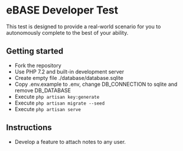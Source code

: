 # eBASE Developer Test

This test is designed to provide a real-world scenario for you to autonomously complete to the best of your ability.

## Getting started

*   Fork the repository
*   Use PHP 7.2 and built-in development server
*   Create empty file ./database/database.sqlite
*   Copy .env.example to .env, change DB_CONNECTION to sqlite and remove DB_DATABASE
*   Execute `php artisan key:generate`
*   Execute `php artisan migrate --seed`
*   Execute `php artisan serve`

## Instructions

*   Develop a feature to attach notes to any user.
